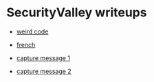 # SecurityValley writeups
- [weird code](https://github.com/0xdcnx/ctf_writeups/tree/main/sec_valley/coding/weird_code_COMPLETED#readme)

- [french](https://github.com/0xdcnx/ctf_writeups/tree/main/sec_valley/crypto/french_COMPLETED#readme)

- [capture message 1](https://github.com/0xdcnx/ctf_writeups/tree/main/sec_valley/crypto/capture_message_COMPLETED#readme)

- [capture message 2](https://github.com/0xdcnx/ctf_writeups/tree/main/sec_valley/crypto/capture_message_2_COMPLETED#readme)
